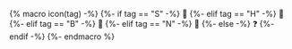 {% macro icon(tag) -%}
{%- if tag == "S" -%}
🍵
{%- elif tag == "H" -%}
🍔
{%- elif tag == "B" -%}
🍟
{%- elif tag == "N" -%}
🍨
{%- else -%}
❓
{%- endif -%}
{%- endmacro %}
